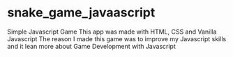 # snake_game_javaascript

Simple Javascript Game
This app was made with HTML, CSS and Vanilla Javascript
The reason I made this game was to improve my Javascript skills and it lean more about Game Development with Javascript
